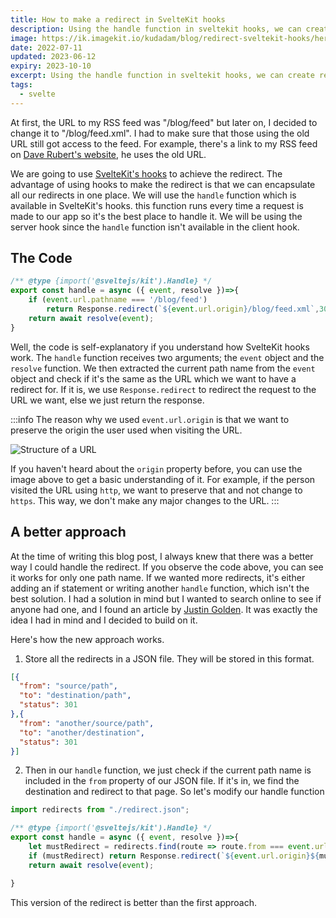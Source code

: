 ```yaml
---
title: How to make a redirect in SvelteKit hooks
description: Using the handle function in sveltekit hooks, we can create redirects for our application
image: https://ik.imagekit.io/kudadam/blog/redirect-sveltekit-hooks/hero
date: 2022-07-11
updated: 2023-06-12
expiry: 2023-10-10
excerpt: Using the handle function in sveltekit hooks, we can create redirects for our application
tags:
  - svelte
---
```


At first, the URL to my RSS feed was "/blog/feed" but later on, I decided to change it to "/blog/feed.xml". I had to make sure that those using the old URL still got access to the feed. For example, there's a link to my RSS feed on [Dave Rubert's website](https://daverupert.com/rss-club/), he uses the old URL.

We are going to use [SvelteKit's hooks](https://kit.svelte.dev/docs/hooks) to achieve the redirect. The advantage of using hooks to make the redirect is that we can encapsulate all our redirects in one place. We will use the `handle` function which is available in SvelteKit's hooks. this function runs every time a request is made to our app so it's the best place to handle it. We will be using the server hook since the `handle` function isn't available in the client hook.

## The Code

```javascript {filename=hooks.server.js filepath=src/hooks.server.js}
/** @type {import('@sveltejs/kit').Handle} */
export const handle = async ({ event, resolve })=>{
    if (event.url.pathname === '/blog/feed')
        return Response.redirect(`${event.url.origin}/blog/feed.xml`,301);
    return await resolve(event);
}
```
Well, the code is self-explanatory if you understand how SvelteKit hooks work. The `handle` function receives two arguments; the `event` object and the `resolve` function. We then extracted the current path name from the `event` object and check if it's the same as the URL which we want to have a redirect for. If it is, we use `Response.redirect` to redirect the request to the URL we want, else we just return the response.

:::info
The reason why we used `event.url.origin` is that we want to preserve the origin the user used when visiting the URL.

![Structure of a URL](https://ik.imagekit.io/kudadam/blog/redirect-sveltekit-hooks/url-structure.svg)

If you haven't heard about the `origin` property before, you can use the image above to get a basic understanding of it.
For example, if the person visited the URL using `http`, we want to preserve that and not change to `https`. This way, we don't make any major changes to the URL.
:::

## A better approach

At the time of writing this blog post, I always knew that there was a better way I could handle the redirect. If you observe the code above, you can see it works for only one path name. If we wanted more redirects, it's either adding an if statement or writing another `handle` function, which isn't the best solution. I had a solution in mind but I wanted to search online to see if anyone had one, and I found an article by [Justin Golden](https://rgbstudios.org/blog/redirects-in-svelte-kit). It was exactly the idea I had in mind and I decided to build on it.

Here's how the new approach works. 
1. Store all the redirects in a JSON file. 
  They will be stored in this format.

  ```json {filename=redirect.json filepath=src/redirect.json}
  [{
    "from": "source/path",
    "to": "destination/path",
    "status": 301
  },{
    "from": "another/source/path",
    "to": "another/destination",
    "status": 301
  }]
  ```

2. Then in our `handle` function, we just check if the current path name is included in the `from` property of our JSON file. If it's in, we find the destination and redirect to that page. So let's modify our handle function

```javascript {filename=hooks.server.js filepath=src/hooks.server.js}
import redirects from "./redirect.json";

/** @type {import('@sveltejs/kit').Handle} */
export const handle = async ({ event, resolve })=>{
    let mustRedirect = redirects.find(route => route.from === event.url.pathname);
    if (mustRedirect) return Response.redirect(`${event.url.origin}${mustRedirect.to}`,mustRedirect.status);
    return await resolve(event);

}
```

This version of the redirect is better than the first approach.